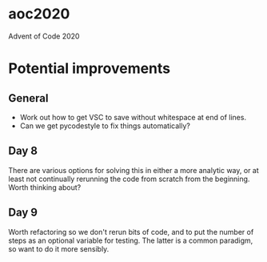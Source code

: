 # aoc2020
Advent of Code 2020

# Potential improvements

## General

* Work out how to get VSC to save without whitespace at end of lines.
* Can we get pycodestyle to fix things automatically?

## Day 8

There are various options for solving this in either a more analytic way, or at least not continually rerunning the code from scratch from the beginning. Worth thinking about?

## Day 9

Worth refactoring so we don't rerun bits of code, and
to put the number of steps as an optional variable for testing. The latter is a common paradigm, so want to do it more sensibly.